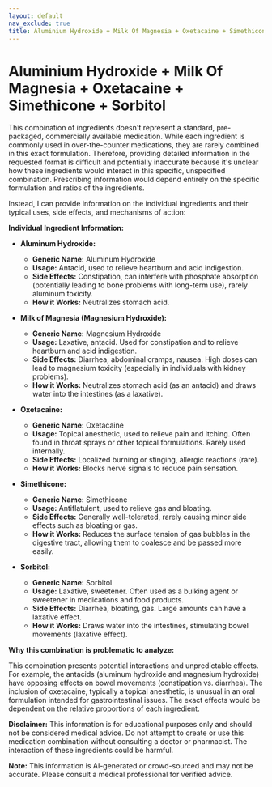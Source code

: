 ```yaml
---
layout: default
nav_exclude: true
title: Aluminium Hydroxide + Milk Of Magnesia + Oxetacaine + Simethicone + Sorbitol
---
```


# Aluminium Hydroxide + Milk Of Magnesia + Oxetacaine + Simethicone + Sorbitol

This combination of ingredients doesn't represent a standard, pre-packaged, commercially available medication.  While each ingredient is commonly used in over-the-counter medications, they are rarely combined in this exact formulation. Therefore, providing detailed information in the requested format is difficult and potentially inaccurate because it's unclear how these ingredients would interact in this specific, unspecified combination.  Prescribing information would depend entirely on the specific formulation and ratios of the ingredients.

Instead, I can provide information on the individual ingredients and their typical uses, side effects, and mechanisms of action:

**Individual Ingredient Information:**

* **Aluminum Hydroxide:**
    * **Generic Name:** Aluminum Hydroxide
    * **Usage:** Antacid, used to relieve heartburn and acid indigestion.
    * **Side Effects:** Constipation, can interfere with phosphate absorption (potentially leading to bone problems with long-term use), rarely aluminum toxicity.
    * **How it Works:** Neutralizes stomach acid.

* **Milk of Magnesia (Magnesium Hydroxide):**
    * **Generic Name:** Magnesium Hydroxide
    * **Usage:** Laxative, antacid.  Used for constipation and to relieve heartburn and acid indigestion.
    * **Side Effects:** Diarrhea, abdominal cramps, nausea.  High doses can lead to magnesium toxicity (especially in individuals with kidney problems).
    * **How it Works:** Neutralizes stomach acid (as an antacid) and draws water into the intestines (as a laxative).

* **Oxetacaine:**
    * **Generic Name:** Oxetacaine
    * **Usage:** Topical anesthetic, used to relieve pain and itching. Often found in throat sprays or other topical formulations.  Rarely used internally.
    * **Side Effects:** Localized burning or stinging, allergic reactions (rare).
    * **How it Works:** Blocks nerve signals to reduce pain sensation.

* **Simethicone:**
    * **Generic Name:** Simethicone
    * **Usage:** Antiflatulent, used to relieve gas and bloating.
    * **Side Effects:** Generally well-tolerated, rarely causing minor side effects such as bloating or gas.
    * **How it Works:** Reduces the surface tension of gas bubbles in the digestive tract, allowing them to coalesce and be passed more easily.

* **Sorbitol:**
    * **Generic Name:** Sorbitol
    * **Usage:** Laxative, sweetener.  Often used as a bulking agent or sweetener in medications and food products.
    * **Side Effects:** Diarrhea, bloating, gas.  Large amounts can have a laxative effect.
    * **How it Works:** Draws water into the intestines, stimulating bowel movements (laxative effect).


**Why this combination is problematic to analyze:**

This combination presents potential interactions and unpredictable effects.  For example, the antacids (aluminum hydroxide and magnesium hydroxide) have opposing effects on bowel movements (constipation vs. diarrhea).  The inclusion of oxetacaine, typically a topical anesthetic, is unusual in an oral formulation intended for gastrointestinal issues.  The exact effects would be dependent on the relative proportions of each ingredient.

**Disclaimer:**  This information is for educational purposes only and should not be considered medical advice.  Do not attempt to create or use this medication combination without consulting a doctor or pharmacist.  The interaction of these ingredients could be harmful.


**Note:** This information is AI-generated or crowd-sourced and may not be accurate. Please consult a medical professional for verified advice.
